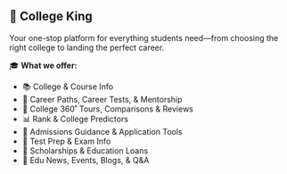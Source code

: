 ## 👑 College King

Your one-stop platform for everything students need—from choosing the right college to landing the perfect career.

🎓 **What we offer:**
- 📚 College & Course Info
- 🧭 Career Paths, Career Tests, & Mentorship
- 🏫 College 360˚ Tours, Comparisons & Reviews
- 📊 Rank & College Predictors
- 📝 Admissions Guidance & Application Tools
- 🎯 Test Prep & Exam Info
- 💸 Scholarships & Education Loans
- 📰 Edu News, Events, Blogs, & Q&A
